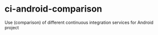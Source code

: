 # ci-android-comparison
Use (comparison) of different continuous integration services for Android project
